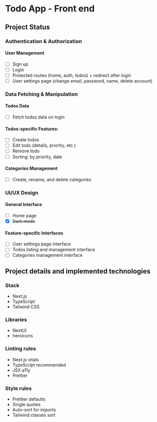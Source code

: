 # Todo App - Front end

## Project Status

### Authentication & Authorization

#### User Management

- [ ] Sign up
- [ ] Login
- [ ] Protected routes (home, auth, todos) + redirect after login
- [ ] User settings page (change email, password, name, delete account)

### Data Fetching & Manipulation

#### Todos Data

- [ ] Fetch todos data on login

#### Todos-specific Features:

- [ ] Create todos
- [ ] Edit todo (details, priority, etc.)
- [ ] Remove todo
- [ ] Sorting: by priority, date

#### Categories Management

- [ ] Create, rename, and delete categories

### UI/UX Design

#### General Interface

- [ ] Home page
- [x] ~~Dark mode~~

#### Feature-specific Interfaces

- [ ] User settings page interface
- [ ] Todos listing and management interface
- [ ] Categories management interface

## Project details and implemented technologies

### Stack

- Next.js
- TypeScript
- Tailwind CSS

### Libraries

- NextUI
- heroicons

### Linting rules

- Next.js vitals
- TypeScript recommended
- JSX a11y
- Prettier

### Style rules

- Prettier defaults
- Single quotes
- Auto-sort for imports
- Tailwind classes sort
